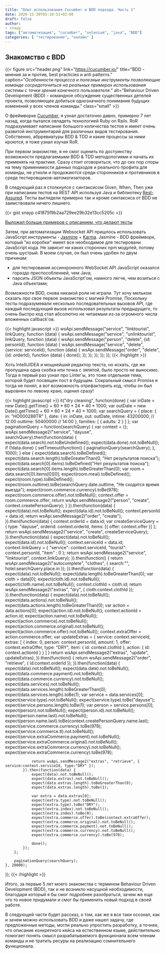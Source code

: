 ```yaml
---
title: "Опыт использования Cucumber и BDD подхода. Часть 1"
date: 2020-11-30T05:10:51+03:00
draft: false
author:
- snayp
tags: ["автоматизация", "cucumber", "selenium", "java", "BDD"]
categories: [ "тестирование", "онлайн" ]
---
```

## Знакомство с BDD

{{< figure src="header.png" link="https://cucumber.io/" title="BDD - мнения за и против, best practicies и anti patterns." caption="*Особенности процесса и полезные инструменты позволяющие команде сосредоточиться на реальных примерах использования системы с точки зрения конечного пользователя.*" alt="Behaviour Driven Development (BDD) - командное обсуждение существенных детелей проекта, позволяющее добиться однозначного понимания будущих изменений у всех членов команды." class="small" >}}

О фреймворке [Cucumber](https://cucumber.io/), я узнал достаточно давно, примерно 7 лет назад, когда пытался овладеть технологией Ruby on Rails. RoR подразумевает написание большого количества тестов и имеет очень развитой инструментарий для различных видов тестирования. Собственно, абрревиатуры BDD & TDD и какие процессы за ними кроются, я тоже узнал изучая RoR.

При первом знакомстве, я не смог оценить по достуинству возможности предлагаемыми BDD & TDD методологиями и начать их применять на практике. Сразу стоит оговориться, что до сих пор споры на тему применимости данных подходов и реального профита для команды, не утихли и продожаются среди сторонников и противников в среде тестировщиков-автоматизаторов.

В следующий раз я столкнулся с синтаксисом Given, When, Then уже при написании тестов на REST API используя Java и библиотеку [Rest-Assured](http://rest-assured.io/). Тесты выглядели примерно так и кроме  синтаксиса от BDD не заимствовали ничего лишнего.

{{< gist snayp c41875f9b2aa729ee29b32e13cc5205c >}}

[Выложил больше примеров с описанием, что делают тесты](https://automated-testing.info/t/code-recipe-primer-ispolzovaniya-rest-assured-dlya-avtomatizaczii-restfull-api/24599?u=snayp)

Затем, при автоматизации Websocket API пришлось использовать JavaScript инструменты - [Jasmine](https://jasmine.github.io/) + [Karma](https://karma-runner.github.io/latest/index.html). Jasmine - BDD фреймворк, который "из коробки" имеет все необходимое для тестировани JavaScript кода. Не зависит ни каких сторонних npm модулей, потому очень шустрый. В моем случае, он был очень удобен по двум причинам:

- для тестирования ассинхронного WebSocket API JavaScript оказался гораздо приспособленней, чем Java;
- парсить JSON объекты JavaScript'ом, намного легче, чем возиться с Java объектами;

Возможности BDD, снова никакой роли не играли. Тут хочу мельком сказать про свое первое знакомство с магией Promise, Поскольку тесты подразумевали несколько последовательных вызовов API, где каждый последующий вызов использовал результаты предыдущего, то очень быстро код стал абсолютно не читаемым из-за огромного числа вложенных callback'ов.

{{< highlight javascript >}}
wsApi.sendMessage("service", "linktourist", linkQuery, function (data) {
    wsApi.sendMessage("service", "unlinktourist", linkQuery, function (data) {
        wsApi.sendMessage("person", "delete", {id: personId}, function (data) {
            wsApi.sendMessage("service", "delete", {service: serviceId}, function (data) {
                wsApi.sendMessage("order", "delete", {id: orderId}, function (data) {
                    done();
                });
            });
        });
    });
});
{{< /highlight >}}

Хоть IntelliJIDEA и мощнейший редактор текста, но искать, где же пропущена одна скобка или точка с зяпятой, было просто не выносимо. Тогда я первый раз узнал про Linter'ы, это тоже отдельная тема, которой будет посвящен пост в будущем. Сокральный смысл Promise я тогда не понял, а вот возможность отрефакторить код, чтобы он был выровнен по левому краю, оценил сразу!

{{< highlight javascript >}}
it("dry cleaning", function(done) {
        var inDate = new Date().getTime() + 60 * 60 * 24 * 40 * 1000;
        var outDate = new Date().getTime() + 60 * 60 * 24 * 40 * 1000;
        var searchQuery = {
            place: {
                in: "HO000288TR"
            },
            date: {
                in: inDate,
                out: outDate,
                intime: 43200000, // 12:00
                outtime: 50400000 // 14:00
            },
            families: [
                {
                    adults: 2
                }
            ]
        };
        var paginationQuery = function(searchQuery) {
            var context = {};
            wsApi.sendMessage2("service", "dayuse", searchQuery).then(function(data) {
                expect(data.search).not.toBeUndefined();
                expect(data.done).not.toBeNull();
                if (!data.done) {
                    setTimeout(function() {
                        paginationQuery(searchQuery);
                    }, 1000);
                } else {
                    expect(data.search).toBeDefined();
                    expect(data.search.length).toBeGreaterThan(0, "Нет результатов поиска");
                    expect(data.search[0].items).toBeDefined("Нет результатов поиска");
                    expect(data.search[0].items.length).toBeGreaterThan(0);
                    var room = data.search[0].items[0][0];
                    expect(room.meal).toBeDefined();
                    expect(room.type).toBeDefined();
                    expect(room.outtime).toBe(searchQuery.date.outtime, "Не сходится время выезда");
                    expect(room.commerce.currency).toBe(978);
                    expect(room.commerce.offer).not.toBeNull();
                    context.offer = room.commerce.offer;
                    return wsApi.sendMessage2("person", "create", context.createPersonQuery);
                }
            }).then(function(data) {
                expect(data).not.toBeNull();
                expect(data.id).not.toBeNull();
                context.personId = data.id;
                return wsApi.sendMessage2("order", "create");
            }).then(function(data) {
                context.orderId = data.id;
                var createServiceQuery = {
                    type: "dayuse",
                    orderid: context.orderId,
                    items: [{
                        offer: context.offer
                    }]
                };
                return wsApi.sendMessage2("service", "create", createServiceQuery);
            }).then(function(data) {
                expect(data).not.toBeNull();
                expect(data.id).not.toBeNull();
                context.serviceId = data.id;
                context.linkQuery = {
                    "service": context.serviceId,
                    "tourist": context.personId,
                    "item" : 0
                };
                return wsApi.sendMessage2("service", "linktourist", context.linkQuery);
            }).then(function() {
                return wsApi.sendMessage2("autocomplete", "clothes", { search:"", hotel:searchQuery.place.in });
            }).then(function(data) {
                expect(data).not.toBeNull();
                expect(data.length).toBeGreaterThan(0);
                var cloth = data[0];
                expect(cloth.id).not.toBeNull();
                expect(cloth.name).not.toBeNull();
                context.clothId = cloth.id;
                return wsApi.sendMessage2("extras", "dry", { cloth:context.clothId });
            }).then(function(data) {
                expect(data).not.toBeNull();
                expect(data.actions).not.toBeNull();
                expect(data.actions.length).toBeGreaterThan(0);
                var action = data.actions[0];
                expect(action.id).not.toBeNull();
                context.actionId = action.id;
                expect(action.name).not.toBeNull();
                expect(action.commerce).not.toBeNull();
                expect(action.commerce.original).not.toBeNull();
                expect(action.commerce.offer).not.toBeNull();
                context.extraOffer = action.commerce.offer;
                var updateExtras = {
                    service: context.serviceId,
                    extras: [
                        {
                            index: 0,
                            person: context.personId,
                            amount: 1,
                            offer: context.extraOffer,
                            type: "DRY",
                            item: {
                                id: context.clothId
                            },
                            action: {
                                id: context.actionId
                            }
                        }
                    ]
                }
                return wsApi.sendMessage2("extras", "update", updateExtras);
            }).then(function() {
                return wsApi.sendMessage2("order", "retrieve", { id:context.orderId });
            }).then(function(data) {
                expect(data).not.toBeNull();
                expect(data.date).not.toBeNull();
                expect(data.commerce.payment).not.toBeNull();
                expect(data.commerce.currency).not.toBeNull();
                expect(data.services).not.toBeNull();
                expect(data.services.length).toBeGreaterThan(0);
                expect(data.services.length).toBe(1);
                var service = data.services[0];
                expect(service.type).not.toBeNull();
                expect(service.type).toBe("dayuse");
                expect(service.persons.length).toBe(1);
                var person = service.persons[0];
                expect(person).not.toBeNull();
                expect(person.id).not.toBeNull();
                expect(person.name.last).not.toBeNull();
                expect(person.name.last).toBe(context.createPersonQuery.name.last);
                expect(service.commerce.currency).toBe(978);
                expect(service.commerce.tl).not.toBeNull();
                expect(service.extraCommerce.payment).not.toBeNull();
                expect(service.extraCommerce.original).not.toBeNull();
                expect(service.extraCommerce.currency).not.toBeNull();
                expect(service.extraCommerce.currency).toBe(978);

                return wsApi.sendMessage2("extras", "retrieve", { service:context.serviceId, type:"DRY" });
            }).then(function(data) {
                expect(data).not.toBeNull();
                expect(data.extras).not.toBeNull();
                expect(data.extras.length).toBeGreaterThan(0);
                expect(data.extras.length).toBe(1);
                
                var extra = data.extras[0];
                expect(extra.type).not.toBeNull();
                expect(extra.type).toBe("DRY");
                expect(extra.index).not.toBeNull();
                expect(extra.index).toBe(0);
                expect(extra.commerce.offer).toBe(context.extraOffer);
                expect(extra.commerce.original).not.toBeNull();
                expect(extra.commerce.payment).not.toBeNull();
                expect(extra.commerce.currency).not.toBeNull();
                expect(extra.commerce.currency).toBe(978);

                done();
            });
        };
        
        paginationQuery(searchQuery);
    }, 20000);
});
{{< /highlight >}}

Итого, за первые 5 лет моего знакомства с термином Behaviour Driven Development (BDD), так и не возникло насущной необходимости, благодаря который я бы смог подробнее разобраться, зачем же еще что то новое придумали и смог бы применить новый подход в своей работе.

В следующей части будет рассказ, о том, как же я все таки осознал, как и зачем можно использовать BDD и даже нашел задачу, где предложенные методы, могли реально упростить разработку, а точнее, что описание конкретного кейса на естественном языке, действительно помогает понять смысл разрабатываемого функционала всем членам команды и не тратить ресуры на реализацию сомнительнего функционала.
